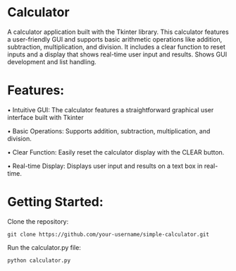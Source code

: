 # Calculator
A calculator application built with the Tkinter library. This calculator features a user-friendly GUI and supports basic arithmetic operations like addition, subtraction, multiplication, and division. It includes a clear function to reset inputs and a display that shows real-time user input and results. Shows GUI development and list handling.


# Features:


• Intuitive GUI: The calculator features a straightforward graphical user interface built with Tkinter


• Basic Operations: Supports addition, subtraction, multiplication, and division.


• Clear Function: Easily reset the calculator display with the CLEAR button.


• Real-time Display: Displays user input and results on a text box in real-time.


# Getting Started:
Clone the repository:
    
    git clone https://github.com/your-username/simple-calculator.git

    
Run the calculator.py file:

    python calculator.py
